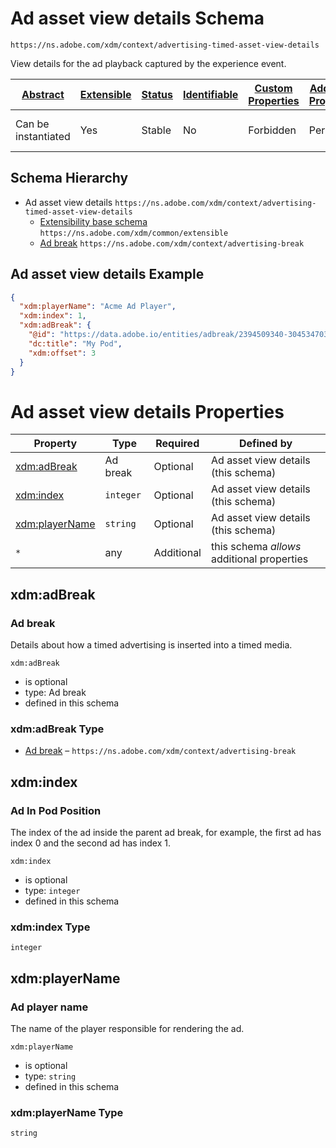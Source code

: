
# Ad asset view details Schema

```
https://ns.adobe.com/xdm/context/advertising-timed-asset-view-details
```

View details for the ad playback captured by the experience event.

| [Abstract](../../abstract.md) | [Extensible](../../extensions.md) | [Status](../../status.md) | [Identifiable](../../id.md) | [Custom Properties](../../extensions.md) | [Additional Properties](../../extensions.md) | Defined In |
|-------------------------------|-----------------------------------|---------------------------|-----------------------------|------------------------------------------|----------------------------------------------|------------|
| Can be instantiated | Yes | Stable | No | Forbidden | Permitted | [datatypes/advertising-timed-asset-view-details.schema.json](datatypes/advertising-timed-asset-view-details.schema.json) |
## Schema Hierarchy

* Ad asset view details `https://ns.adobe.com/xdm/context/advertising-timed-asset-view-details`
  * [Extensibility base schema](extensible.schema.md) `https://ns.adobe.com/xdm/common/extensible`
  * [Ad break](advertising-break.schema.md) `https://ns.adobe.com/xdm/context/advertising-break`


## Ad asset view details Example
```json
{
  "xdm:playerName": "Acme Ad Player",
  "xdm:index": 1,
  "xdm:adBreak": {
    "@id": "https://data.adobe.io/entities/adbreak/2394509340-30453470347",
    "dc:title": "My Pod",
    "xdm:offset": 3
  }
}
```

# Ad asset view details Properties

| Property | Type | Required | Defined by |
|----------|------|----------|------------|
| [xdm:adBreak](#xdmadbreak) | Ad break | Optional | Ad asset view details (this schema) |
| [xdm:index](#xdmindex) | `integer` | Optional | Ad asset view details (this schema) |
| [xdm:playerName](#xdmplayername) | `string` | Optional | Ad asset view details (this schema) |
| `*` | any | Additional | this schema *allows* additional properties |

## xdm:adBreak
### Ad break

Details about how a timed advertising is inserted into a timed media.

`xdm:adBreak`
* is optional
* type: Ad break
* defined in this schema

### xdm:adBreak Type


* [Ad break](advertising-break.schema.md) – `https://ns.adobe.com/xdm/context/advertising-break`





## xdm:index
### Ad In Pod Position

The index of the ad inside the parent ad break, for example, the first ad has index 0 and the second ad has index 1.

`xdm:index`
* is optional
* type: `integer`
* defined in this schema

### xdm:index Type


`integer`






## xdm:playerName
### Ad player name

The name of the player responsible for rendering the ad.

`xdm:playerName`
* is optional
* type: `string`
* defined in this schema

### xdm:playerName Type


`string`





